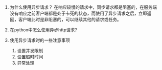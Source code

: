 1. 为什么使用异步请求？
在响应较慢的请求中，同步请求都是阻塞的，在服务端没有响应之前客户端都是处于卡死的状态，而使用了异步请求之后，立即返回，客户端此时是非阻塞的，可以继续其他的请求或任务。

2. 在python中怎么使用异步http请求?

3. 使用异步请求时的一些注意事项
	1. 设置并发限制
	2. 设置超时时间
	3. 异常处理

